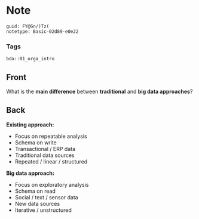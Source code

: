 # Note
```
guid: FY@Gn/)Tz(
notetype: Basic-02d89-e0e22
```

### Tags
```
bda::01_orga_intro
```

## Front
What is the <b>main difference</b> between <b>traditional</b> and
<b>big data approaches</b>?

## Back
<b>Existing approach:</b>
<ul>
  <li>Focus on repeatable analysis
  <li>Schema on write
  <li>Transactional / ERP data
  <li>Traditional data sources
  <li>Repeated / linear / structured
</ul><b>Big data approach:</b>
<ul>
  <li>Focus on exploratory analysis
  <li>Schema on read
  <li>Social / text / sensor data
  <li>New data sources
  <li>Iterative / unstructured
</ul>
